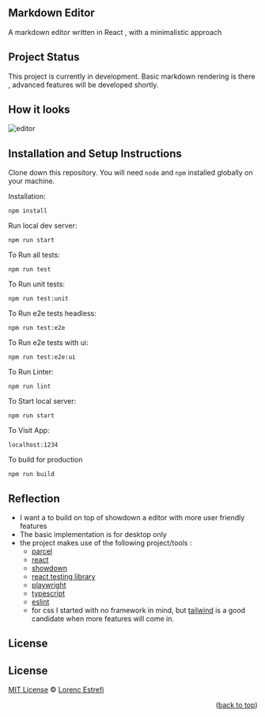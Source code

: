 ## Markdown Editor


A markdown editor written in React , with a minimalistic approach 

## Project Status


This project is currently in development. 
Basic markdown rendering is there , advanced features will be developed shortly. 

## How it looks 

![editor](https://github.com/user-attachments/assets/4514a733-42ce-43d1-9286-4942a8f30ddf)



## Installation and Setup Instructions

Clone down this repository. You will need `node` and `npm` installed globally on your machine.  

Installation:

`npm install`  

Run local dev server:

`npm run start`

To Run all tests:  

`npm run test`  

To Run unit tests:  

`npm run test:unit`  

To Run e2e tests headless:  

`npm run test:e2e`  

To Run e2e tests with ui:  

`npm run test:e2e:ui`  

To Run Linter:  

`npm run lint`  


To Start local server:

`npm run start`  

To Visit App:

`localhost:1234`  

To build for production

`npm run build`

## Reflection

  - I want a to build on top of showdown a editor with more user friendly features
  - The basic implementation is for desktop only 
  - the project makes use of the following project/tools :
      - [parcel](https://parceljs.org/)
      - [react](https://react.dev/)
      - [showdown](https://showdownjs.com/)
      - [react testing library](https://testing-library.com/)
      - [playwright](https://https://playwright.dev/)
      - [typescript](https://www.typescriptlang.org/)
      - [eslint](https://eslint.org/)
      - for css I started with no framework in mind, but [tailwind](https://tailwindcss.com/) is a good candidate when more features will come in. 
    


<!-- LICENSE -->
## License


## License

[MIT License](https://opensource.org/licenses/MIT) © [Lorenc Estrefi](https://jlorenc1986.github.io)

<p align="right">(<a href="#readme-top">back to top</a>)</p>
